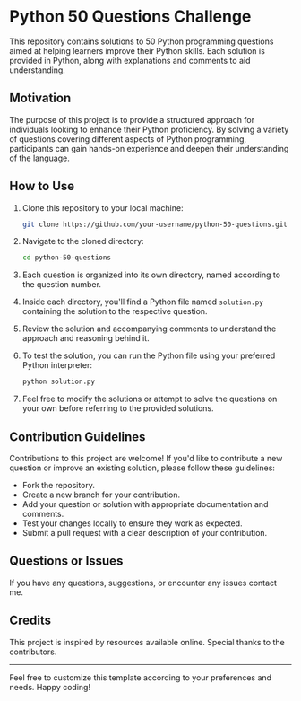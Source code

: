 
# Python 50 Questions Challenge

This repository contains solutions to 50 Python programming questions aimed at helping learners improve their Python skills. Each solution is provided in Python, along with explanations and comments to aid understanding.

## Motivation

The purpose of this project is to provide a structured approach for individuals looking to enhance their Python proficiency. By solving a variety of questions covering different aspects of Python programming, participants can gain hands-on experience and deepen their understanding of the language.

## How to Use

1. Clone this repository to your local machine:

    ```bash
    git clone https://github.com/your-username/python-50-questions.git
    ```

2. Navigate to the cloned directory:

    ```bash
    cd python-50-questions
    ```

3. Each question is organized into its own directory, named according to the question number.

4. Inside each directory, you'll find a Python file named `solution.py` containing the solution to the respective question.

5. Review the solution and accompanying comments to understand the approach and reasoning behind it.

6. To test the solution, you can run the Python file using your preferred Python interpreter:

    ```bash
    python solution.py
    ```

7. Feel free to modify the solutions or attempt to solve the questions on your own before referring to the provided solutions.

## Contribution Guidelines

Contributions to this project are welcome! If you'd like to contribute a new question or improve an existing solution, please follow these guidelines:

- Fork the repository.
- Create a new branch for your contribution.
- Add your question or solution with appropriate documentation and comments.
- Test your changes locally to ensure they work as expected.
- Submit a pull request with a clear description of your contribution.

## Questions or Issues

If you have any questions, suggestions, or encounter any issues contact me.
## Credits

This project is inspired by resources available online. Special thanks to the contributors.

---

Feel free to customize this template according to your preferences and needs. Happy coding!
